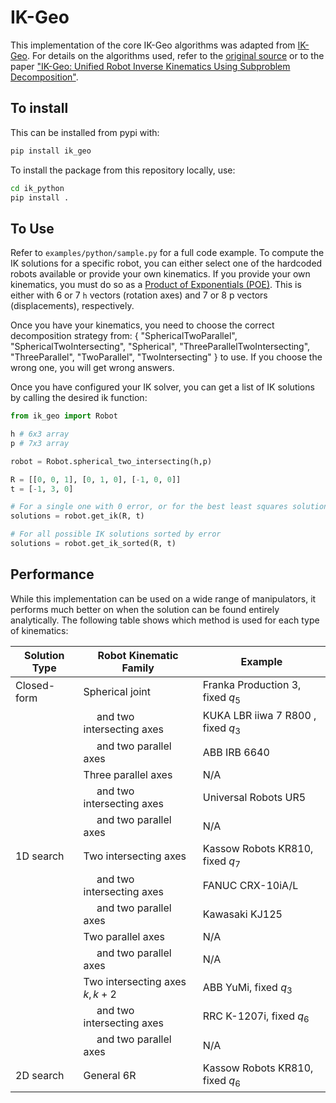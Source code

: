 # IK-Geo

This implementation of the core IK-Geo algorithms was adapted from [IK-Geo](https://github.com/rpiRobotics/ik-geo). For details on the algorithms used, refer to the [original source](https://github.com/rpiRobotics/ik-geo/tree/6409ee92e93561c4f805390f1dac894af85a1625/rust) or to the paper ["IK-Geo: Unified Robot Inverse Kinematics Using Subproblem Decomposition"](https://arxiv.org/abs/2211.05737).

## To install

This can be installed from pypi with:

```bash
pip install ik_geo
```

To install the package from this repository locally, use:

```bash
cd ik_python
pip install .
```

## To Use

Refer to `examples/python/sample.py` for a full code example.
To compute the IK solutions for a specific robot, you can either select one of the hardcoded robots available or provide your own kinematics. If you provide your own kinematics, you must do so as a [Product of Exponentials (POE)](https://en.wikipedia.org/wiki/Product_of_exponentials_formula). This is either with 6 or 7 `h` vectors (rotation axes) and 7 or 8 p vectors (displacements), respectively.

Once you have your kinematics, you need to choose the correct decomposition strategy from: { "SphericalTwoParallel", "SphericalTwoIntersecting", "Spherical", "ThreeParallelTwoIntersecting", "ThreeParallel", "TwoParallel", "TwoIntersecting" } to use. If you choose the wrong one, you will get wrong answers.

Once you have configured your IK solver, you can get a list of IK solutions by calling the desired ik function:

```python
from ik_geo import Robot

h # 6x3 array
p # 7x3 array

robot = Robot.spherical_two_intersecting(h,p)

R = [[0, 0, 1], [0, 1, 0], [-1, 0, 0]]
t = [-1, 3, 0]

# For a single one with 0 error, or for the best least squares solution
solutions = robot.get_ik(R, t)

# For all possible IK solutions sorted by error
solutions = robot.get_ik_sorted(R, t)
```

## Performance

While this implementation can be used on a wide range of manipulators, it performs much better on when the solution can be found entirely analytically. The following table shows which method is used for each type of kinematics:

| Solution Type | Robot Kinematic Family                             | Example                            |
| ------------- | -------------------------------------------------- | ---------------------------------- |
| Closed-form   | Spherical joint                                    | Franka Production 3, fixed $q_5$   |
|               | &nbsp;&nbsp;&nbsp;&nbsp; and two intersecting axes | KUKA LBR iiwa 7 R800 , fixed $q_3$ |
|               | &nbsp;&nbsp;&nbsp;&nbsp; and two parallel axes     | ABB IRB 6640                       |
|               | Three parallel axes                                | N/A                                |
|               | &nbsp;&nbsp;&nbsp;&nbsp; and two intersecting axes | Universal Robots UR5               |
|               | &nbsp;&nbsp;&nbsp;&nbsp; and two parallel axes     | N/A                                |
| 1D search     | Two intersecting axes                              | Kassow Robots KR810, fixed $q_7$   |
|               | &nbsp;&nbsp;&nbsp;&nbsp; and two intersecting axes | FANUC CRX-10iA/L                   |
|               | &nbsp;&nbsp;&nbsp;&nbsp; and two parallel axes     | Kawasaki KJ125                     |
|               | Two parallel axes                                  | N/A                                |
|               | &nbsp;&nbsp;&nbsp;&nbsp; and two parallel axes     | N/A                                |
|               | Two intersecting axes $k, k+2$                     | ABB YuMi, fixed $q_3$              |
|               | &nbsp;&nbsp;&nbsp;&nbsp; and two intersecting axes | RRC K-1207i, fixed $q_6$           |
|               | &nbsp;&nbsp;&nbsp;&nbsp; and two parallel axes     | N/A                                |
| 2D search     | General 6R                                         | Kassow Robots KR810, fixed $q_6$   |
